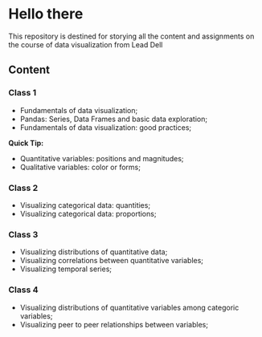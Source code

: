# Hello there

This repository is destined for storying all the content and assignments on the
course of data visualization from Lead Dell

## Content

### Class 1

- Fundamentals of data visualization;
- Pandas: Series, Data Frames and basic data exploration;
- Fundamentals of data visualization: good practices;

**Quick Tip:**

- Quantitative variables: positions and magnitudes;
- Qualitative variables: color or forms;


### Class 2

- Visualizing categorical data: quantities;
- Visualizing categorical data: proportions;


### Class 3

- Visualizing distributions of quantitative data;
- Visualizing correlations between quantitative variables;
- Visualizing temporal series;


### Class 4

- Visualizing distributions of quantitative variables among categoric variables;
- Visualizing peer to peer relationships between variables;

